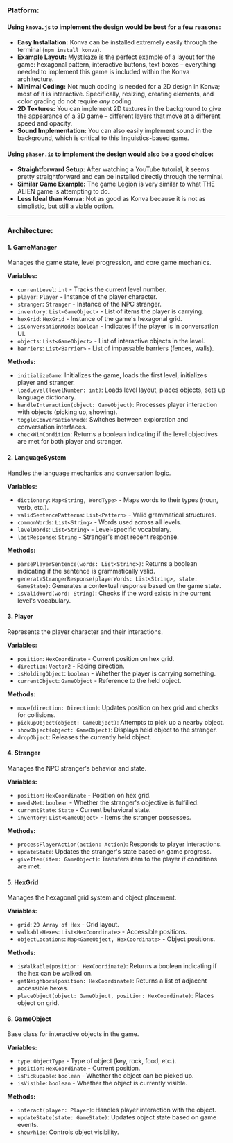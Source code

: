 ### Platform:

#### Using `knova.js` to implement the design would be best for a few reasons:
- **Easy Installation:** Konva can be installed extremely easily through the terminal (`npm install konva`).
- **Example Layout:** [Mystikaze](https://mystikaze.com/) is the perfect example of a layout for the game: hexagonal pattern, interactive buttons, text boxes – everything needed to implement this game is included within the Konva architecture.
- **Minimal Coding:** Not much coding is needed for a 2D design in Konva; most of it is interactive. Specifically, resizing, creating elements, and color grading do not require *any* coding.
- **2D Textures:** You can implement 2D textures in the background to give the appearance of a 3D game – different layers that move at a different speed and opacity.
- **Sound Implementation:** You can also easily implement sound in the background, which is critical to this linguistics-based game.

#### Using `phaser.io` to implement the design would also be a good choice:
- **Straightforward Setup:** After watching a YouTube tutorial, it seems pretty straightforward and can be installed directly through the terminal.
- **Similar Game Example:** The game [Legion](https://phaser.io/news/2024/10/legion) is very similar to what THE ALIEN game is attempting to do.
- **Less Ideal than Konva:** Not as good as Konva because it is not as simplistic, but still a viable option.

---

### Architecture:

#### 1. **GameManager**
Manages the game state, level progression, and core game mechanics.

**Variables:**
- `currentLevel`: `int` - Tracks the current level number.
- `player`: `Player` - Instance of the player character.
- `stranger`: `Stranger` - Instance of the NPC stranger.
- `inventory`: `List<GameObject>` - List of items the player is carrying.
- `hexGrid`: `HexGrid` - Instance of the game's hexagonal grid.
- `isConversationMode`: `boolean` - Indicates if the player is in conversation UI.
- `objects`: `List<GameObject>` - List of interactive objects in the level.
- `barriers`: `List<Barrier>` - List of impassable barriers (fences, walls).

**Methods:**
- `initializeGame`: Initializes the game, loads the first level, initializes player and stranger.
- `loadLevel(levelNumber: int)`: Loads level layout, places objects, sets up language dictionary.
- `handleInteraction(object: GameObject)`: Processes player interaction with objects (picking up, showing).
- `toggleConversationMode`: Switches between exploration and conversation interfaces.
- `checkWinCondition`: Returns a boolean indicating if the level objectives are met for both player and stranger.

#### 2. **LanguageSystem**
Handles the language mechanics and conversation logic.

**Variables:**
- `dictionary`: `Map<String, WordType>` - Maps words to their types (noun, verb, etc.).
- `validSentencePatterns`: `List<Pattern>` - Valid grammatical structures.
- `commonWords`: `List<String>` - Words used across all levels.
- `levelWords`: `List<String>` - Level-specific vocabulary.
- `lastResponse`: `String` - Stranger's most recent response.

**Methods:**
- `parsePlayerSentence(words: List<String>)`: Returns a boolean indicating if the sentence is grammatically valid.
- `generateStrangerResponse(playerWords: List<String>, state: GameState)`: Generates a contextual response based on the game state.
- `isValidWord(word: String)`: Checks if the word exists in the current level's vocabulary.

#### 3. **Player**
Represents the player character and their interactions.

**Variables:**
- `position`: `HexCoordinate` - Current position on hex grid.
- `direction`: `Vector2` - Facing direction.
- `isHoldingObject`: `boolean` - Whether the player is carrying something.
- `currentObject`: `GameObject` - Reference to the held object.

**Methods:**
- `move(direction: Direction)`: Updates position on hex grid and checks for collisions.
- `pickupObject(object: GameObject)`: Attempts to pick up a nearby object.
- `showObject(object: GameObject)`: Displays held object to the stranger.
- `dropObject`: Releases the currently held object.

#### 4. **Stranger**
Manages the NPC stranger's behavior and state.

**Variables:**
- `position`: `HexCoordinate` - Position on hex grid.
- `needsMet`: `boolean` - Whether the stranger's objective is fulfilled.
- `currentState`: `State` - Current behavioral state.
- `inventory`: `List<GameObject>` - Items the stranger possesses.

**Methods:**
- `processPlayerAction(action: Action)`: Responds to player interactions.
- `updateState`: Updates the stranger's state based on game progress.
- `giveItem(item: GameObject)`: Transfers item to the player if conditions are met.

#### 5. **HexGrid**
Manages the hexagonal grid system and object placement.

**Variables:**
- `grid`: `2D Array of Hex` - Grid layout.
- `walkableHexes`: `List<HexCoordinate>` - Accessible positions.
- `objectLocations`: `Map<GameObject, HexCoordinate>` - Object positions.

**Methods:**
- `isWalkable(position: HexCoordinate)`: Returns a boolean indicating if the hex can be walked on.
- `getNeighbors(position: HexCoordinate)`: Returns a list of adjacent accessible hexes.
- `placeObject(object: GameObject, position: HexCoordinate)`: Places object on grid.

#### 6. **GameObject**
Base class for interactive objects in the game.

**Variables:**
- `type`: `ObjectType` - Type of object (key, rock, food, etc.).
- `position`: `HexCoordinate` - Current position.
- `isPickupable`: `boolean` - Whether the object can be picked up.
- `isVisible`: `boolean` - Whether the object is currently visible.

**Methods:**
- `interact(player: Player)`: Handles player interaction with the object.
- `updateState(state: GameState)`: Updates object state based on game events.
- `show/hide`: Controls object visibility.
